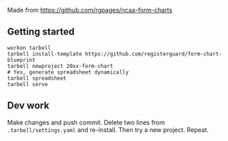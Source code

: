 Made from https://github.com/rgpages/ncaa-form-charts

## Getting started

```
workon tarbell
tarbell install-template https://github.com/registerguard/form-chart-blueprint
tarbell newproject 20xx-form-chart
# Yes, generate spreadsheet dynamically
tarbell spreadsheet
tarbell serve
```

## Dev work

Make changes and push commit. Delete two lines from `.tarbell/settings.yaml` and re-install. Then try a new project. Repeat.
